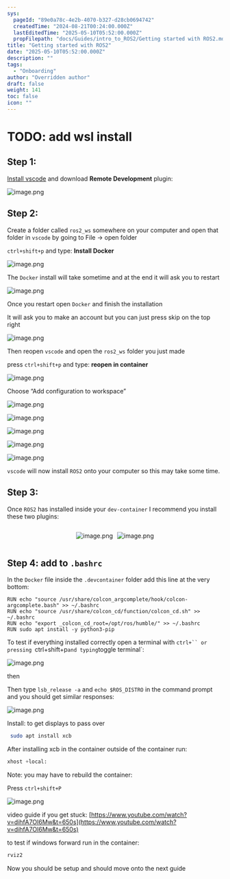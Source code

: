 ```yaml
---
sys:
  pageId: "89e0a78c-4e2b-4070-b327-d28cb0694742"
  createdTime: "2024-08-21T00:24:00.000Z"
  lastEditedTime: "2025-05-10T05:52:00.000Z"
  propFilepath: "docs/Guides/intro_to_ROS2/Getting started with ROS2.md"
title: "Getting started with ROS2"
date: "2025-05-10T05:52:00.000Z"
description: ""
tags:
  - "Onboarding"
author: "Overridden author"
draft: false
weight: 141
toc: false
icon: ""
---
```


# TODO: add wsl install

## Step 1:

[Install vscode](https://code.visualstudio.com/download) and download **Remote Development** plugin:

![image.png](https://prod-files-secure.s3.us-west-2.amazonaws.com/d518164a-d88e-44d1-a4ee-3adb3bd8bce0/efb52993-1881-4a40-b95e-6f020334f022/image.png?X-Amz-Algorithm=AWS4-HMAC-SHA256&X-Amz-Content-Sha256=UNSIGNED-PAYLOAD&X-Amz-Credential=ASIAZI2LB466XWDGPVRI%2F20250630%2Fus-west-2%2Fs3%2Faws4_request&X-Amz-Date=20250630T051228Z&X-Amz-Expires=3600&X-Amz-Security-Token=IQoJb3JpZ2luX2VjELv%2F%2F%2F%2F%2F%2F%2F%2F%2F%2FwEaCXVzLXdlc3QtMiJHMEUCIA%2B5CuXcE1D%2FFzKycTsDZ5l2bKkXAqvwoLK84P1a%2FQbEAiEA64qoUyzeYkW0%2FTykamNv5%2FX%2FdIvsewJxxiuCay2cUbQqiAQIs%2F%2F%2F%2F%2F%2F%2F%2F%2F%2F%2FARAAGgw2Mzc0MjMxODM4MDUiDLIAbh2%2FDfw29ihtHyrcA1udTvsAhgUCAIPUT9l98rLeTe53QORJjAtdFnpFq2%2FcERVarFrtOa6sWWwgBpHQeRizaeTwmP0BmcxjCkT1zJToDrVVydVMJd8SpjbbAUXfeSxakR1%2FFaWyO%2BYMsJUOeUMrimtIaitSRJuXQGSs%2Fm5pQ0Y6DRA0yEnRzvGngKBntbKYYyNZ6%2FtWFkO%2B8zEkLaBUqMRgt2mXEUfcRGzA7gD6D3lNVOy55TGpFEc4kapVcosLHFpcW%2FF98FTrZILh4uicdurdd77qeg%2FRSTTMMPl%2FK9DllYswoKauVZP8bsYcAfbrCIDJNHSFfkLGCcfPC39OqBDADYEWCsgTQgV%2B8rrhQmTIavz2BQfvvf2ds%2BYxx6KC4fXkf%2FEV8hmSklgXfK8N%2FaBbba5BgWrfOMReXG5E72nERZ065l4dYSRnv%2FWvwZFuwn0%2BxjAtVMisJcmRR5VI2z3p5M8f3jILsgRu0dh9RgGqJhR17Nqlrq06jcywxbZkS2YzwxDtJ9fi99DrA1QrnVbWacrDGTlJUbuJOc%2FnFGZ3TPy90l52aDCqbf96ZOOvvQp%2BQ%2BFcEn1qlJgD%2FTWzSi6Y6KTCdUyjBsjTwlDbF8ACp0%2BVhO1Ny1%2BNvrDt2TmE2Dbm9XS93XefMMjoh8MGOqUBf7t0M2OhkO%2F2ON9dVUfiYDl0uz13UwIAgyMfFACsFAjTem3r7cLTKkLRNMyLXrpB%2FaGNSAJcKwGzZTcKdA0wEx2v9t9U%2Fn4W95FeFIch%2BOmB0sBBplUQ0sRM0c2ZEVBWVt4hflaOQb9UaYd%2FZGhBaX%2BrEas5zgleH5VEZ8xdeO%2Btm%2BdQTRtvzCbyMNZmBg38n65CTdFxjI2qWinUMe612KjnaN1P&X-Amz-Signature=0ddba6d66718464e7736e34800c870581d3515713c31a1fa1d1f0832e3fbc6e4&X-Amz-SignedHeaders=host&x-amz-checksum-mode=ENABLED&x-id=GetObject)

## Step 2:

Create a folder called `ros2_ws` somewhere on your computer and open that folder in `vscode` by going to File → open folder 

`ctrl+shift+p` and type: **Install Docker**

![image.png](https://prod-files-secure.s3.us-west-2.amazonaws.com/d518164a-d88e-44d1-a4ee-3adb3bd8bce0/2269dc0e-1cd5-47ff-bceb-c04ad9b2eab0/image.png?X-Amz-Algorithm=AWS4-HMAC-SHA256&X-Amz-Content-Sha256=UNSIGNED-PAYLOAD&X-Amz-Credential=ASIAZI2LB466XWDGPVRI%2F20250630%2Fus-west-2%2Fs3%2Faws4_request&X-Amz-Date=20250630T051228Z&X-Amz-Expires=3600&X-Amz-Security-Token=IQoJb3JpZ2luX2VjELv%2F%2F%2F%2F%2F%2F%2F%2F%2F%2FwEaCXVzLXdlc3QtMiJHMEUCIA%2B5CuXcE1D%2FFzKycTsDZ5l2bKkXAqvwoLK84P1a%2FQbEAiEA64qoUyzeYkW0%2FTykamNv5%2FX%2FdIvsewJxxiuCay2cUbQqiAQIs%2F%2F%2F%2F%2F%2F%2F%2F%2F%2F%2FARAAGgw2Mzc0MjMxODM4MDUiDLIAbh2%2FDfw29ihtHyrcA1udTvsAhgUCAIPUT9l98rLeTe53QORJjAtdFnpFq2%2FcERVarFrtOa6sWWwgBpHQeRizaeTwmP0BmcxjCkT1zJToDrVVydVMJd8SpjbbAUXfeSxakR1%2FFaWyO%2BYMsJUOeUMrimtIaitSRJuXQGSs%2Fm5pQ0Y6DRA0yEnRzvGngKBntbKYYyNZ6%2FtWFkO%2B8zEkLaBUqMRgt2mXEUfcRGzA7gD6D3lNVOy55TGpFEc4kapVcosLHFpcW%2FF98FTrZILh4uicdurdd77qeg%2FRSTTMMPl%2FK9DllYswoKauVZP8bsYcAfbrCIDJNHSFfkLGCcfPC39OqBDADYEWCsgTQgV%2B8rrhQmTIavz2BQfvvf2ds%2BYxx6KC4fXkf%2FEV8hmSklgXfK8N%2FaBbba5BgWrfOMReXG5E72nERZ065l4dYSRnv%2FWvwZFuwn0%2BxjAtVMisJcmRR5VI2z3p5M8f3jILsgRu0dh9RgGqJhR17Nqlrq06jcywxbZkS2YzwxDtJ9fi99DrA1QrnVbWacrDGTlJUbuJOc%2FnFGZ3TPy90l52aDCqbf96ZOOvvQp%2BQ%2BFcEn1qlJgD%2FTWzSi6Y6KTCdUyjBsjTwlDbF8ACp0%2BVhO1Ny1%2BNvrDt2TmE2Dbm9XS93XefMMjoh8MGOqUBf7t0M2OhkO%2F2ON9dVUfiYDl0uz13UwIAgyMfFACsFAjTem3r7cLTKkLRNMyLXrpB%2FaGNSAJcKwGzZTcKdA0wEx2v9t9U%2Fn4W95FeFIch%2BOmB0sBBplUQ0sRM0c2ZEVBWVt4hflaOQb9UaYd%2FZGhBaX%2BrEas5zgleH5VEZ8xdeO%2Btm%2BdQTRtvzCbyMNZmBg38n65CTdFxjI2qWinUMe612KjnaN1P&X-Amz-Signature=770b2ebee747499f20ee98e9048237074299ebd87b1f0cc9ddfd119d03395943&X-Amz-SignedHeaders=host&x-amz-checksum-mode=ENABLED&x-id=GetObject)

The `Docker` install will take sometime and at the end it will ask you to restart

![image.png](https://prod-files-secure.s3.us-west-2.amazonaws.com/d518164a-d88e-44d1-a4ee-3adb3bd8bce0/ed233f78-be33-4b1f-b89c-9c346c0e961e/image.png?X-Amz-Algorithm=AWS4-HMAC-SHA256&X-Amz-Content-Sha256=UNSIGNED-PAYLOAD&X-Amz-Credential=ASIAZI2LB466XWDGPVRI%2F20250630%2Fus-west-2%2Fs3%2Faws4_request&X-Amz-Date=20250630T051228Z&X-Amz-Expires=3600&X-Amz-Security-Token=IQoJb3JpZ2luX2VjELv%2F%2F%2F%2F%2F%2F%2F%2F%2F%2FwEaCXVzLXdlc3QtMiJHMEUCIA%2B5CuXcE1D%2FFzKycTsDZ5l2bKkXAqvwoLK84P1a%2FQbEAiEA64qoUyzeYkW0%2FTykamNv5%2FX%2FdIvsewJxxiuCay2cUbQqiAQIs%2F%2F%2F%2F%2F%2F%2F%2F%2F%2F%2FARAAGgw2Mzc0MjMxODM4MDUiDLIAbh2%2FDfw29ihtHyrcA1udTvsAhgUCAIPUT9l98rLeTe53QORJjAtdFnpFq2%2FcERVarFrtOa6sWWwgBpHQeRizaeTwmP0BmcxjCkT1zJToDrVVydVMJd8SpjbbAUXfeSxakR1%2FFaWyO%2BYMsJUOeUMrimtIaitSRJuXQGSs%2Fm5pQ0Y6DRA0yEnRzvGngKBntbKYYyNZ6%2FtWFkO%2B8zEkLaBUqMRgt2mXEUfcRGzA7gD6D3lNVOy55TGpFEc4kapVcosLHFpcW%2FF98FTrZILh4uicdurdd77qeg%2FRSTTMMPl%2FK9DllYswoKauVZP8bsYcAfbrCIDJNHSFfkLGCcfPC39OqBDADYEWCsgTQgV%2B8rrhQmTIavz2BQfvvf2ds%2BYxx6KC4fXkf%2FEV8hmSklgXfK8N%2FaBbba5BgWrfOMReXG5E72nERZ065l4dYSRnv%2FWvwZFuwn0%2BxjAtVMisJcmRR5VI2z3p5M8f3jILsgRu0dh9RgGqJhR17Nqlrq06jcywxbZkS2YzwxDtJ9fi99DrA1QrnVbWacrDGTlJUbuJOc%2FnFGZ3TPy90l52aDCqbf96ZOOvvQp%2BQ%2BFcEn1qlJgD%2FTWzSi6Y6KTCdUyjBsjTwlDbF8ACp0%2BVhO1Ny1%2BNvrDt2TmE2Dbm9XS93XefMMjoh8MGOqUBf7t0M2OhkO%2F2ON9dVUfiYDl0uz13UwIAgyMfFACsFAjTem3r7cLTKkLRNMyLXrpB%2FaGNSAJcKwGzZTcKdA0wEx2v9t9U%2Fn4W95FeFIch%2BOmB0sBBplUQ0sRM0c2ZEVBWVt4hflaOQb9UaYd%2FZGhBaX%2BrEas5zgleH5VEZ8xdeO%2Btm%2BdQTRtvzCbyMNZmBg38n65CTdFxjI2qWinUMe612KjnaN1P&X-Amz-Signature=f18e0b75e03d65be9ed07ac42bb4198a725b989c4f9bd4e49c152dffc6a8a02f&X-Amz-SignedHeaders=host&x-amz-checksum-mode=ENABLED&x-id=GetObject)

Once you restart open `Docker` and finish the installation

It will ask you to make an account but you can just press skip on the top right

![image.png](https://prod-files-secure.s3.us-west-2.amazonaws.com/d518164a-d88e-44d1-a4ee-3adb3bd8bce0/21010ad9-1659-4fd9-9f59-9932a09b2a3d/image.png?X-Amz-Algorithm=AWS4-HMAC-SHA256&X-Amz-Content-Sha256=UNSIGNED-PAYLOAD&X-Amz-Credential=ASIAZI2LB466XWDGPVRI%2F20250630%2Fus-west-2%2Fs3%2Faws4_request&X-Amz-Date=20250630T051228Z&X-Amz-Expires=3600&X-Amz-Security-Token=IQoJb3JpZ2luX2VjELv%2F%2F%2F%2F%2F%2F%2F%2F%2F%2FwEaCXVzLXdlc3QtMiJHMEUCIA%2B5CuXcE1D%2FFzKycTsDZ5l2bKkXAqvwoLK84P1a%2FQbEAiEA64qoUyzeYkW0%2FTykamNv5%2FX%2FdIvsewJxxiuCay2cUbQqiAQIs%2F%2F%2F%2F%2F%2F%2F%2F%2F%2F%2FARAAGgw2Mzc0MjMxODM4MDUiDLIAbh2%2FDfw29ihtHyrcA1udTvsAhgUCAIPUT9l98rLeTe53QORJjAtdFnpFq2%2FcERVarFrtOa6sWWwgBpHQeRizaeTwmP0BmcxjCkT1zJToDrVVydVMJd8SpjbbAUXfeSxakR1%2FFaWyO%2BYMsJUOeUMrimtIaitSRJuXQGSs%2Fm5pQ0Y6DRA0yEnRzvGngKBntbKYYyNZ6%2FtWFkO%2B8zEkLaBUqMRgt2mXEUfcRGzA7gD6D3lNVOy55TGpFEc4kapVcosLHFpcW%2FF98FTrZILh4uicdurdd77qeg%2FRSTTMMPl%2FK9DllYswoKauVZP8bsYcAfbrCIDJNHSFfkLGCcfPC39OqBDADYEWCsgTQgV%2B8rrhQmTIavz2BQfvvf2ds%2BYxx6KC4fXkf%2FEV8hmSklgXfK8N%2FaBbba5BgWrfOMReXG5E72nERZ065l4dYSRnv%2FWvwZFuwn0%2BxjAtVMisJcmRR5VI2z3p5M8f3jILsgRu0dh9RgGqJhR17Nqlrq06jcywxbZkS2YzwxDtJ9fi99DrA1QrnVbWacrDGTlJUbuJOc%2FnFGZ3TPy90l52aDCqbf96ZOOvvQp%2BQ%2BFcEn1qlJgD%2FTWzSi6Y6KTCdUyjBsjTwlDbF8ACp0%2BVhO1Ny1%2BNvrDt2TmE2Dbm9XS93XefMMjoh8MGOqUBf7t0M2OhkO%2F2ON9dVUfiYDl0uz13UwIAgyMfFACsFAjTem3r7cLTKkLRNMyLXrpB%2FaGNSAJcKwGzZTcKdA0wEx2v9t9U%2Fn4W95FeFIch%2BOmB0sBBplUQ0sRM0c2ZEVBWVt4hflaOQb9UaYd%2FZGhBaX%2BrEas5zgleH5VEZ8xdeO%2Btm%2BdQTRtvzCbyMNZmBg38n65CTdFxjI2qWinUMe612KjnaN1P&X-Amz-Signature=21eefd27a89e00be72a309d331a3bf894ef75cfa65bcc986856601fccfb20985&X-Amz-SignedHeaders=host&x-amz-checksum-mode=ENABLED&x-id=GetObject)

Then reopen `vscode` and open the `ros2_ws` folder you just made

press `ctrl+shift+p` and type: **reopen in container**

![image.png](https://prod-files-secure.s3.us-west-2.amazonaws.com/d518164a-d88e-44d1-a4ee-3adb3bd8bce0/4e93b8c2-41ad-488c-8095-c74205196118/image.png?X-Amz-Algorithm=AWS4-HMAC-SHA256&X-Amz-Content-Sha256=UNSIGNED-PAYLOAD&X-Amz-Credential=ASIAZI2LB466XWDGPVRI%2F20250630%2Fus-west-2%2Fs3%2Faws4_request&X-Amz-Date=20250630T051228Z&X-Amz-Expires=3600&X-Amz-Security-Token=IQoJb3JpZ2luX2VjELv%2F%2F%2F%2F%2F%2F%2F%2F%2F%2FwEaCXVzLXdlc3QtMiJHMEUCIA%2B5CuXcE1D%2FFzKycTsDZ5l2bKkXAqvwoLK84P1a%2FQbEAiEA64qoUyzeYkW0%2FTykamNv5%2FX%2FdIvsewJxxiuCay2cUbQqiAQIs%2F%2F%2F%2F%2F%2F%2F%2F%2F%2F%2FARAAGgw2Mzc0MjMxODM4MDUiDLIAbh2%2FDfw29ihtHyrcA1udTvsAhgUCAIPUT9l98rLeTe53QORJjAtdFnpFq2%2FcERVarFrtOa6sWWwgBpHQeRizaeTwmP0BmcxjCkT1zJToDrVVydVMJd8SpjbbAUXfeSxakR1%2FFaWyO%2BYMsJUOeUMrimtIaitSRJuXQGSs%2Fm5pQ0Y6DRA0yEnRzvGngKBntbKYYyNZ6%2FtWFkO%2B8zEkLaBUqMRgt2mXEUfcRGzA7gD6D3lNVOy55TGpFEc4kapVcosLHFpcW%2FF98FTrZILh4uicdurdd77qeg%2FRSTTMMPl%2FK9DllYswoKauVZP8bsYcAfbrCIDJNHSFfkLGCcfPC39OqBDADYEWCsgTQgV%2B8rrhQmTIavz2BQfvvf2ds%2BYxx6KC4fXkf%2FEV8hmSklgXfK8N%2FaBbba5BgWrfOMReXG5E72nERZ065l4dYSRnv%2FWvwZFuwn0%2BxjAtVMisJcmRR5VI2z3p5M8f3jILsgRu0dh9RgGqJhR17Nqlrq06jcywxbZkS2YzwxDtJ9fi99DrA1QrnVbWacrDGTlJUbuJOc%2FnFGZ3TPy90l52aDCqbf96ZOOvvQp%2BQ%2BFcEn1qlJgD%2FTWzSi6Y6KTCdUyjBsjTwlDbF8ACp0%2BVhO1Ny1%2BNvrDt2TmE2Dbm9XS93XefMMjoh8MGOqUBf7t0M2OhkO%2F2ON9dVUfiYDl0uz13UwIAgyMfFACsFAjTem3r7cLTKkLRNMyLXrpB%2FaGNSAJcKwGzZTcKdA0wEx2v9t9U%2Fn4W95FeFIch%2BOmB0sBBplUQ0sRM0c2ZEVBWVt4hflaOQb9UaYd%2FZGhBaX%2BrEas5zgleH5VEZ8xdeO%2Btm%2BdQTRtvzCbyMNZmBg38n65CTdFxjI2qWinUMe612KjnaN1P&X-Amz-Signature=4bf97a4c1bedc42105fa0243735beb5d6856c8bc7162f006788a1f8ce85553da&X-Amz-SignedHeaders=host&x-amz-checksum-mode=ENABLED&x-id=GetObject)

Choose “Add configuration to workspace”

![image.png](https://prod-files-secure.s3.us-west-2.amazonaws.com/d518164a-d88e-44d1-a4ee-3adb3bd8bce0/9560b282-5060-4989-ba37-97e7b2c22476/image.png?X-Amz-Algorithm=AWS4-HMAC-SHA256&X-Amz-Content-Sha256=UNSIGNED-PAYLOAD&X-Amz-Credential=ASIAZI2LB466XWDGPVRI%2F20250630%2Fus-west-2%2Fs3%2Faws4_request&X-Amz-Date=20250630T051228Z&X-Amz-Expires=3600&X-Amz-Security-Token=IQoJb3JpZ2luX2VjELv%2F%2F%2F%2F%2F%2F%2F%2F%2F%2FwEaCXVzLXdlc3QtMiJHMEUCIA%2B5CuXcE1D%2FFzKycTsDZ5l2bKkXAqvwoLK84P1a%2FQbEAiEA64qoUyzeYkW0%2FTykamNv5%2FX%2FdIvsewJxxiuCay2cUbQqiAQIs%2F%2F%2F%2F%2F%2F%2F%2F%2F%2F%2FARAAGgw2Mzc0MjMxODM4MDUiDLIAbh2%2FDfw29ihtHyrcA1udTvsAhgUCAIPUT9l98rLeTe53QORJjAtdFnpFq2%2FcERVarFrtOa6sWWwgBpHQeRizaeTwmP0BmcxjCkT1zJToDrVVydVMJd8SpjbbAUXfeSxakR1%2FFaWyO%2BYMsJUOeUMrimtIaitSRJuXQGSs%2Fm5pQ0Y6DRA0yEnRzvGngKBntbKYYyNZ6%2FtWFkO%2B8zEkLaBUqMRgt2mXEUfcRGzA7gD6D3lNVOy55TGpFEc4kapVcosLHFpcW%2FF98FTrZILh4uicdurdd77qeg%2FRSTTMMPl%2FK9DllYswoKauVZP8bsYcAfbrCIDJNHSFfkLGCcfPC39OqBDADYEWCsgTQgV%2B8rrhQmTIavz2BQfvvf2ds%2BYxx6KC4fXkf%2FEV8hmSklgXfK8N%2FaBbba5BgWrfOMReXG5E72nERZ065l4dYSRnv%2FWvwZFuwn0%2BxjAtVMisJcmRR5VI2z3p5M8f3jILsgRu0dh9RgGqJhR17Nqlrq06jcywxbZkS2YzwxDtJ9fi99DrA1QrnVbWacrDGTlJUbuJOc%2FnFGZ3TPy90l52aDCqbf96ZOOvvQp%2BQ%2BFcEn1qlJgD%2FTWzSi6Y6KTCdUyjBsjTwlDbF8ACp0%2BVhO1Ny1%2BNvrDt2TmE2Dbm9XS93XefMMjoh8MGOqUBf7t0M2OhkO%2F2ON9dVUfiYDl0uz13UwIAgyMfFACsFAjTem3r7cLTKkLRNMyLXrpB%2FaGNSAJcKwGzZTcKdA0wEx2v9t9U%2Fn4W95FeFIch%2BOmB0sBBplUQ0sRM0c2ZEVBWVt4hflaOQb9UaYd%2FZGhBaX%2BrEas5zgleH5VEZ8xdeO%2Btm%2BdQTRtvzCbyMNZmBg38n65CTdFxjI2qWinUMe612KjnaN1P&X-Amz-Signature=30b28e89e18ed6aa83601d6307933b09d58677aa7d7be9b3ed1839bac86508a5&X-Amz-SignedHeaders=host&x-amz-checksum-mode=ENABLED&x-id=GetObject)

![image.png](https://prod-files-secure.s3.us-west-2.amazonaws.com/d518164a-d88e-44d1-a4ee-3adb3bd8bce0/2ee63f81-886b-48e8-a553-dc6e5eac99e4/image.png?X-Amz-Algorithm=AWS4-HMAC-SHA256&X-Amz-Content-Sha256=UNSIGNED-PAYLOAD&X-Amz-Credential=ASIAZI2LB466XWDGPVRI%2F20250630%2Fus-west-2%2Fs3%2Faws4_request&X-Amz-Date=20250630T051228Z&X-Amz-Expires=3600&X-Amz-Security-Token=IQoJb3JpZ2luX2VjELv%2F%2F%2F%2F%2F%2F%2F%2F%2F%2FwEaCXVzLXdlc3QtMiJHMEUCIA%2B5CuXcE1D%2FFzKycTsDZ5l2bKkXAqvwoLK84P1a%2FQbEAiEA64qoUyzeYkW0%2FTykamNv5%2FX%2FdIvsewJxxiuCay2cUbQqiAQIs%2F%2F%2F%2F%2F%2F%2F%2F%2F%2F%2FARAAGgw2Mzc0MjMxODM4MDUiDLIAbh2%2FDfw29ihtHyrcA1udTvsAhgUCAIPUT9l98rLeTe53QORJjAtdFnpFq2%2FcERVarFrtOa6sWWwgBpHQeRizaeTwmP0BmcxjCkT1zJToDrVVydVMJd8SpjbbAUXfeSxakR1%2FFaWyO%2BYMsJUOeUMrimtIaitSRJuXQGSs%2Fm5pQ0Y6DRA0yEnRzvGngKBntbKYYyNZ6%2FtWFkO%2B8zEkLaBUqMRgt2mXEUfcRGzA7gD6D3lNVOy55TGpFEc4kapVcosLHFpcW%2FF98FTrZILh4uicdurdd77qeg%2FRSTTMMPl%2FK9DllYswoKauVZP8bsYcAfbrCIDJNHSFfkLGCcfPC39OqBDADYEWCsgTQgV%2B8rrhQmTIavz2BQfvvf2ds%2BYxx6KC4fXkf%2FEV8hmSklgXfK8N%2FaBbba5BgWrfOMReXG5E72nERZ065l4dYSRnv%2FWvwZFuwn0%2BxjAtVMisJcmRR5VI2z3p5M8f3jILsgRu0dh9RgGqJhR17Nqlrq06jcywxbZkS2YzwxDtJ9fi99DrA1QrnVbWacrDGTlJUbuJOc%2FnFGZ3TPy90l52aDCqbf96ZOOvvQp%2BQ%2BFcEn1qlJgD%2FTWzSi6Y6KTCdUyjBsjTwlDbF8ACp0%2BVhO1Ny1%2BNvrDt2TmE2Dbm9XS93XefMMjoh8MGOqUBf7t0M2OhkO%2F2ON9dVUfiYDl0uz13UwIAgyMfFACsFAjTem3r7cLTKkLRNMyLXrpB%2FaGNSAJcKwGzZTcKdA0wEx2v9t9U%2Fn4W95FeFIch%2BOmB0sBBplUQ0sRM0c2ZEVBWVt4hflaOQb9UaYd%2FZGhBaX%2BrEas5zgleH5VEZ8xdeO%2Btm%2BdQTRtvzCbyMNZmBg38n65CTdFxjI2qWinUMe612KjnaN1P&X-Amz-Signature=8ef6e17d583732ea2839bd65736b04df3470777a8c9ff021cb630a0c4d7859fe&X-Amz-SignedHeaders=host&x-amz-checksum-mode=ENABLED&x-id=GetObject)

![image.png](https://prod-files-secure.s3.us-west-2.amazonaws.com/d518164a-d88e-44d1-a4ee-3adb3bd8bce0/ae1580b2-b048-407e-aed9-b584224a7a04/image.png?X-Amz-Algorithm=AWS4-HMAC-SHA256&X-Amz-Content-Sha256=UNSIGNED-PAYLOAD&X-Amz-Credential=ASIAZI2LB466XWDGPVRI%2F20250630%2Fus-west-2%2Fs3%2Faws4_request&X-Amz-Date=20250630T051228Z&X-Amz-Expires=3600&X-Amz-Security-Token=IQoJb3JpZ2luX2VjELv%2F%2F%2F%2F%2F%2F%2F%2F%2F%2FwEaCXVzLXdlc3QtMiJHMEUCIA%2B5CuXcE1D%2FFzKycTsDZ5l2bKkXAqvwoLK84P1a%2FQbEAiEA64qoUyzeYkW0%2FTykamNv5%2FX%2FdIvsewJxxiuCay2cUbQqiAQIs%2F%2F%2F%2F%2F%2F%2F%2F%2F%2F%2FARAAGgw2Mzc0MjMxODM4MDUiDLIAbh2%2FDfw29ihtHyrcA1udTvsAhgUCAIPUT9l98rLeTe53QORJjAtdFnpFq2%2FcERVarFrtOa6sWWwgBpHQeRizaeTwmP0BmcxjCkT1zJToDrVVydVMJd8SpjbbAUXfeSxakR1%2FFaWyO%2BYMsJUOeUMrimtIaitSRJuXQGSs%2Fm5pQ0Y6DRA0yEnRzvGngKBntbKYYyNZ6%2FtWFkO%2B8zEkLaBUqMRgt2mXEUfcRGzA7gD6D3lNVOy55TGpFEc4kapVcosLHFpcW%2FF98FTrZILh4uicdurdd77qeg%2FRSTTMMPl%2FK9DllYswoKauVZP8bsYcAfbrCIDJNHSFfkLGCcfPC39OqBDADYEWCsgTQgV%2B8rrhQmTIavz2BQfvvf2ds%2BYxx6KC4fXkf%2FEV8hmSklgXfK8N%2FaBbba5BgWrfOMReXG5E72nERZ065l4dYSRnv%2FWvwZFuwn0%2BxjAtVMisJcmRR5VI2z3p5M8f3jILsgRu0dh9RgGqJhR17Nqlrq06jcywxbZkS2YzwxDtJ9fi99DrA1QrnVbWacrDGTlJUbuJOc%2FnFGZ3TPy90l52aDCqbf96ZOOvvQp%2BQ%2BFcEn1qlJgD%2FTWzSi6Y6KTCdUyjBsjTwlDbF8ACp0%2BVhO1Ny1%2BNvrDt2TmE2Dbm9XS93XefMMjoh8MGOqUBf7t0M2OhkO%2F2ON9dVUfiYDl0uz13UwIAgyMfFACsFAjTem3r7cLTKkLRNMyLXrpB%2FaGNSAJcKwGzZTcKdA0wEx2v9t9U%2Fn4W95FeFIch%2BOmB0sBBplUQ0sRM0c2ZEVBWVt4hflaOQb9UaYd%2FZGhBaX%2BrEas5zgleH5VEZ8xdeO%2Btm%2BdQTRtvzCbyMNZmBg38n65CTdFxjI2qWinUMe612KjnaN1P&X-Amz-Signature=dd95be0d1feafac7842b9de2c3a756cd115b7281f860b4c5a94a13c1af265afe&X-Amz-SignedHeaders=host&x-amz-checksum-mode=ENABLED&x-id=GetObject)

![image.png](https://prod-files-secure.s3.us-west-2.amazonaws.com/d518164a-d88e-44d1-a4ee-3adb3bd8bce0/53255b28-f75e-430f-b9e3-c0ac8577e42b/image.png?X-Amz-Algorithm=AWS4-HMAC-SHA256&X-Amz-Content-Sha256=UNSIGNED-PAYLOAD&X-Amz-Credential=ASIAZI2LB466XWDGPVRI%2F20250630%2Fus-west-2%2Fs3%2Faws4_request&X-Amz-Date=20250630T051228Z&X-Amz-Expires=3600&X-Amz-Security-Token=IQoJb3JpZ2luX2VjELv%2F%2F%2F%2F%2F%2F%2F%2F%2F%2FwEaCXVzLXdlc3QtMiJHMEUCIA%2B5CuXcE1D%2FFzKycTsDZ5l2bKkXAqvwoLK84P1a%2FQbEAiEA64qoUyzeYkW0%2FTykamNv5%2FX%2FdIvsewJxxiuCay2cUbQqiAQIs%2F%2F%2F%2F%2F%2F%2F%2F%2F%2F%2FARAAGgw2Mzc0MjMxODM4MDUiDLIAbh2%2FDfw29ihtHyrcA1udTvsAhgUCAIPUT9l98rLeTe53QORJjAtdFnpFq2%2FcERVarFrtOa6sWWwgBpHQeRizaeTwmP0BmcxjCkT1zJToDrVVydVMJd8SpjbbAUXfeSxakR1%2FFaWyO%2BYMsJUOeUMrimtIaitSRJuXQGSs%2Fm5pQ0Y6DRA0yEnRzvGngKBntbKYYyNZ6%2FtWFkO%2B8zEkLaBUqMRgt2mXEUfcRGzA7gD6D3lNVOy55TGpFEc4kapVcosLHFpcW%2FF98FTrZILh4uicdurdd77qeg%2FRSTTMMPl%2FK9DllYswoKauVZP8bsYcAfbrCIDJNHSFfkLGCcfPC39OqBDADYEWCsgTQgV%2B8rrhQmTIavz2BQfvvf2ds%2BYxx6KC4fXkf%2FEV8hmSklgXfK8N%2FaBbba5BgWrfOMReXG5E72nERZ065l4dYSRnv%2FWvwZFuwn0%2BxjAtVMisJcmRR5VI2z3p5M8f3jILsgRu0dh9RgGqJhR17Nqlrq06jcywxbZkS2YzwxDtJ9fi99DrA1QrnVbWacrDGTlJUbuJOc%2FnFGZ3TPy90l52aDCqbf96ZOOvvQp%2BQ%2BFcEn1qlJgD%2FTWzSi6Y6KTCdUyjBsjTwlDbF8ACp0%2BVhO1Ny1%2BNvrDt2TmE2Dbm9XS93XefMMjoh8MGOqUBf7t0M2OhkO%2F2ON9dVUfiYDl0uz13UwIAgyMfFACsFAjTem3r7cLTKkLRNMyLXrpB%2FaGNSAJcKwGzZTcKdA0wEx2v9t9U%2Fn4W95FeFIch%2BOmB0sBBplUQ0sRM0c2ZEVBWVt4hflaOQb9UaYd%2FZGhBaX%2BrEas5zgleH5VEZ8xdeO%2Btm%2BdQTRtvzCbyMNZmBg38n65CTdFxjI2qWinUMe612KjnaN1P&X-Amz-Signature=213568f500a63129581d11fcc51637f2ad4ed89e17d2c9685425d2aa01124e28&X-Amz-SignedHeaders=host&x-amz-checksum-mode=ENABLED&x-id=GetObject)

![image.png](https://prod-files-secure.s3.us-west-2.amazonaws.com/d518164a-d88e-44d1-a4ee-3adb3bd8bce0/7c562767-5af9-4ffb-97d1-327bcdf4ee00/image.png?X-Amz-Algorithm=AWS4-HMAC-SHA256&X-Amz-Content-Sha256=UNSIGNED-PAYLOAD&X-Amz-Credential=ASIAZI2LB466XWDGPVRI%2F20250630%2Fus-west-2%2Fs3%2Faws4_request&X-Amz-Date=20250630T051228Z&X-Amz-Expires=3600&X-Amz-Security-Token=IQoJb3JpZ2luX2VjELv%2F%2F%2F%2F%2F%2F%2F%2F%2F%2FwEaCXVzLXdlc3QtMiJHMEUCIA%2B5CuXcE1D%2FFzKycTsDZ5l2bKkXAqvwoLK84P1a%2FQbEAiEA64qoUyzeYkW0%2FTykamNv5%2FX%2FdIvsewJxxiuCay2cUbQqiAQIs%2F%2F%2F%2F%2F%2F%2F%2F%2F%2F%2FARAAGgw2Mzc0MjMxODM4MDUiDLIAbh2%2FDfw29ihtHyrcA1udTvsAhgUCAIPUT9l98rLeTe53QORJjAtdFnpFq2%2FcERVarFrtOa6sWWwgBpHQeRizaeTwmP0BmcxjCkT1zJToDrVVydVMJd8SpjbbAUXfeSxakR1%2FFaWyO%2BYMsJUOeUMrimtIaitSRJuXQGSs%2Fm5pQ0Y6DRA0yEnRzvGngKBntbKYYyNZ6%2FtWFkO%2B8zEkLaBUqMRgt2mXEUfcRGzA7gD6D3lNVOy55TGpFEc4kapVcosLHFpcW%2FF98FTrZILh4uicdurdd77qeg%2FRSTTMMPl%2FK9DllYswoKauVZP8bsYcAfbrCIDJNHSFfkLGCcfPC39OqBDADYEWCsgTQgV%2B8rrhQmTIavz2BQfvvf2ds%2BYxx6KC4fXkf%2FEV8hmSklgXfK8N%2FaBbba5BgWrfOMReXG5E72nERZ065l4dYSRnv%2FWvwZFuwn0%2BxjAtVMisJcmRR5VI2z3p5M8f3jILsgRu0dh9RgGqJhR17Nqlrq06jcywxbZkS2YzwxDtJ9fi99DrA1QrnVbWacrDGTlJUbuJOc%2FnFGZ3TPy90l52aDCqbf96ZOOvvQp%2BQ%2BFcEn1qlJgD%2FTWzSi6Y6KTCdUyjBsjTwlDbF8ACp0%2BVhO1Ny1%2BNvrDt2TmE2Dbm9XS93XefMMjoh8MGOqUBf7t0M2OhkO%2F2ON9dVUfiYDl0uz13UwIAgyMfFACsFAjTem3r7cLTKkLRNMyLXrpB%2FaGNSAJcKwGzZTcKdA0wEx2v9t9U%2Fn4W95FeFIch%2BOmB0sBBplUQ0sRM0c2ZEVBWVt4hflaOQb9UaYd%2FZGhBaX%2BrEas5zgleH5VEZ8xdeO%2Btm%2BdQTRtvzCbyMNZmBg38n65CTdFxjI2qWinUMe612KjnaN1P&X-Amz-Signature=86ad4f06d02ad284aa0e28dcb9a00901d57516ff986b8f7f4a4939e0b2b73bb1&X-Amz-SignedHeaders=host&x-amz-checksum-mode=ENABLED&x-id=GetObject)

`vscode` will now install `ROS2` onto your computer so this may take some time.

## Step 3:

Once `ROS2` has installed inside your `dev-container` I recommend you install these two plugins:

<div style="display: flex;flex-direction: row; column-gap:10px; max-width: 630px;justify-content: center;">
<div>

![image.png](https://prod-files-secure.s3.us-west-2.amazonaws.com/d518164a-d88e-44d1-a4ee-3adb3bd8bce0/3fc3d550-5a54-4ba1-ba6b-faa01cdb7369/image.png?X-Amz-Algorithm=AWS4-HMAC-SHA256&X-Amz-Content-Sha256=UNSIGNED-PAYLOAD&X-Amz-Credential=ASIAZI2LB466W5Q7SGIE%2F20250630%2Fus-west-2%2Fs3%2Faws4_request&X-Amz-Date=20250630T051229Z&X-Amz-Expires=3600&X-Amz-Security-Token=IQoJb3JpZ2luX2VjELv%2F%2F%2F%2F%2F%2F%2F%2F%2F%2FwEaCXVzLXdlc3QtMiJHMEUCIQCbGqpWrauV8Uaz6Gt2o63zzYFzmuhAAEgBSgUtckz%2FSQIgeV3gspARiP9RisbAjnMCvuSKp287%2BbCEHpFtemEg3bkqiAQItP%2F%2F%2F%2F%2F%2F%2F%2F%2F%2FARAAGgw2Mzc0MjMxODM4MDUiDBO%2B0C%2FAYmnIane9qircA8bp55Rlptqsfp27ZdaR6ZhSq0XA5x4VGGvlnRpd23hcsONzotPfH7Ml1vAOOvtgwWue9z7eKID66k%2BEoMV01ZRZR%2BNNIQFS%2Bgq77kn%2FkibM5nZzZzI1YZ2fgljaRsir3L37RC3tpQqFIhntfG8vSa3sUsUeQU2Qadg71I%2BKXWpVtiBRIGYfb42zZ9DM7MiMo%2F76DeWJGfGOItAaoMg5gROozhSk47iZ8XF4DRIr9Q9reiuDr%2BDrBO8cCaOeIOzXx1c3%2FJTQODFX8oeq0QN%2FI%2BWDoe6d3D1kdmH7ARdqUM1wMp2QbquYuo4jrxt1bvaX9RGZtewdaoY1Cw3m0MIFOxVxassvtDe1bRfULaG4ZuM3CenlfUQ3DErcIIcFb%2Fb15rFivK1bx%2Bwrq9HbYRt73SnQ5%2FY%2FjAT%2BmUt8LNiBHxViNGHHmgGW8VLLocPGBWsNETIsJZ80c0TisnMpqUmAB8xg23n1iC%2B9z%2BLlqbgm1%2BkuYwX4Aocw887i3LSnK3M%2FzX3%2BCPnVgnUwX4NX29b7hijKcyHObu1p6fo6O3voyeR1F5Zc2RGY0w5%2BtfQGMTIksB%2Bwo0gwZsb%2FD7W1o5ObdFbJY3E8kh8EuFplQ3S68tQiOgBXVjMDfYehgHhBMJTuh8MGOqUBlvO%2FOqOQqx9VVoC4kPDgDgsK9IJMTsQ1XhTd25mZYlZm35PwOzWJLXdKmlvmCImFFMGuXiOGc%2BU9UHxrE2gAqeKBPYRfJZ8i%2FATGzj6N7qZPkJIVukHfWhPLQ3pCB6eNp8XAp7C%2FRtJoJKFWIHk0m7X0vO2mZQqb8KlnjjFJRU8BHdvTId3U0tp%2FycfMccQiZe8mB07njSc6lF8K2MeJ%2FAvvPvq%2F&X-Amz-Signature=4f7308db08dc5add90e58bb02c75ef2eaa38612f1f1414419b6afe1b4ca864a7&X-Amz-SignedHeaders=host&x-amz-checksum-mode=ENABLED&x-id=GetObject)

</div>
<div>

![image.png](https://prod-files-secure.s3.us-west-2.amazonaws.com/d518164a-d88e-44d1-a4ee-3adb3bd8bce0/d994cc66-13c2-4093-a5a3-f84cf4601a82/image.png?X-Amz-Algorithm=AWS4-HMAC-SHA256&X-Amz-Content-Sha256=UNSIGNED-PAYLOAD&X-Amz-Credential=ASIAZI2LB4666HPCVBBI%2F20250630%2Fus-west-2%2Fs3%2Faws4_request&X-Amz-Date=20250630T051229Z&X-Amz-Expires=3600&X-Amz-Security-Token=IQoJb3JpZ2luX2VjELv%2F%2F%2F%2F%2F%2F%2F%2F%2F%2FwEaCXVzLXdlc3QtMiJHMEUCIQD4DQLajSYyaOtOj4hT38YVoNw6tSioNf3iqF%2BO%2BGXgdgIgCRizPv7tHpHavxyjYcBNXFH4ljtkJnID5ZXPm0BE0zwqiAQItP%2F%2F%2F%2F%2F%2F%2F%2F%2F%2FARAAGgw2Mzc0MjMxODM4MDUiDCoIsUOVMvPjVg2qPSrcAxB2nwM19FMmdRYJ%2FpcfCRbJaOLHt8aSoCEpp7hin%2FcjO213HAp4zDAo4juoYo%2FJutxpgjJh2iJ3YKwjvLMdLLy7z01XC6dmcEfyC%2FffsqOMklNfohJ8SfpAlzs4N69aojxhW0M3WHbUCRjbD2SONvWqlyzAAU1rEYRll5bvhT4MM%2FIuDZvGI1bcCaBeHsFnL8hSGxI1fd9N5vxEs1S%2FkY%2B3HM5d8YfOerWtuj%2Fg6yVel728gO6QcwwgeOGj5nftFjMBZw0YG9z9eVTx4x6QPqdnofLFqRAUoTCz1PeMk23h%2BG7old3KnQYVV7XsCFgF8NMb7FfNGNS%2F0emk6sWgAVe0rED%2FqeqriHWH5lVl2Pctn6LQB%2BbfswsZr1xKJ%2BV4EQ1UoHrDZlzwQ68VSJRNqNVqGzmqw%2FQQv0oT%2FDUQvT7b%2FhX2QstwWhCkr0MhJthdovVypQ%2Brz70E9s5zNF%2BKwJu%2FwJV53gKTpFVxeNYmVEOnFzq0%2FU4R6fPV3Sxs8n5uSOfGxnkt1dY4BF7bfzrTvJMfYqh0lEaM1fB3TpVp%2B1LM74I9Vd4vxwqQ1sYU8yeqEZ9O6qjB3Cpl55cFegvIxi04DlFE8QFrC6D2Fva79UgyF21sh4dB%2BHLiDym5MMHxh8MGOqUBYVSSZpIxjZxnUwiYuWG5tKe1qyLcZn%2Fztsfp%2FW%2BenGDj1O2nQ9EFOedKXjmDnFBYczKl62CI2Z695zQTr4IBlHfVNcnX9cq721mTMwxYcSiQDJZGPawo%2F2nEWxCds6Oir80nO6JtXAnaNmkPKdtNWM3WHuOFkmCI%2BOrvdXwLGdsbcM6b%2FbW%2Bd3%2F%2F0OKt9MOh1GrD%2BpMZjXDnIxG%2FHtRbAxinrOzl&X-Amz-Signature=744f0e1c673ed5ae81c424e54e2d5e222ad15d28d6f5bddf1e011e25e381a5a2&X-Amz-SignedHeaders=host&x-amz-checksum-mode=ENABLED&x-id=GetObject)

</div>
</div>

## Step 4: add to `.bashrc`

In the `Docker` file inside the `.devcontainer` folder add this line at the very bottom: 

```docker
RUN echo "source /usr/share/colcon_argcomplete/hook/colcon-argcomplete.bash" >> ~/.bashrc
RUN echo "source /usr/share/colcon_cd/function/colcon_cd.sh" >> ~/.bashrc
RUN echo "export _colcon_cd_root=/opt/ros/humble/" >> ~/.bashrc
RUN sudo apt install -y python3-pip 
```

To test if everything installed correctly open a terminal with `ctrl+`` or pressing `ctrl+shift+p` and typing `toggle terminal`:

![image.png](https://prod-files-secure.s3.us-west-2.amazonaws.com/d518164a-d88e-44d1-a4ee-3adb3bd8bce0/6a4943d8-b04e-4c02-9a58-775f3384d1a5/image.png?X-Amz-Algorithm=AWS4-HMAC-SHA256&X-Amz-Content-Sha256=UNSIGNED-PAYLOAD&X-Amz-Credential=ASIAZI2LB466XWDGPVRI%2F20250630%2Fus-west-2%2Fs3%2Faws4_request&X-Amz-Date=20250630T051228Z&X-Amz-Expires=3600&X-Amz-Security-Token=IQoJb3JpZ2luX2VjELv%2F%2F%2F%2F%2F%2F%2F%2F%2F%2FwEaCXVzLXdlc3QtMiJHMEUCIA%2B5CuXcE1D%2FFzKycTsDZ5l2bKkXAqvwoLK84P1a%2FQbEAiEA64qoUyzeYkW0%2FTykamNv5%2FX%2FdIvsewJxxiuCay2cUbQqiAQIs%2F%2F%2F%2F%2F%2F%2F%2F%2F%2F%2FARAAGgw2Mzc0MjMxODM4MDUiDLIAbh2%2FDfw29ihtHyrcA1udTvsAhgUCAIPUT9l98rLeTe53QORJjAtdFnpFq2%2FcERVarFrtOa6sWWwgBpHQeRizaeTwmP0BmcxjCkT1zJToDrVVydVMJd8SpjbbAUXfeSxakR1%2FFaWyO%2BYMsJUOeUMrimtIaitSRJuXQGSs%2Fm5pQ0Y6DRA0yEnRzvGngKBntbKYYyNZ6%2FtWFkO%2B8zEkLaBUqMRgt2mXEUfcRGzA7gD6D3lNVOy55TGpFEc4kapVcosLHFpcW%2FF98FTrZILh4uicdurdd77qeg%2FRSTTMMPl%2FK9DllYswoKauVZP8bsYcAfbrCIDJNHSFfkLGCcfPC39OqBDADYEWCsgTQgV%2B8rrhQmTIavz2BQfvvf2ds%2BYxx6KC4fXkf%2FEV8hmSklgXfK8N%2FaBbba5BgWrfOMReXG5E72nERZ065l4dYSRnv%2FWvwZFuwn0%2BxjAtVMisJcmRR5VI2z3p5M8f3jILsgRu0dh9RgGqJhR17Nqlrq06jcywxbZkS2YzwxDtJ9fi99DrA1QrnVbWacrDGTlJUbuJOc%2FnFGZ3TPy90l52aDCqbf96ZOOvvQp%2BQ%2BFcEn1qlJgD%2FTWzSi6Y6KTCdUyjBsjTwlDbF8ACp0%2BVhO1Ny1%2BNvrDt2TmE2Dbm9XS93XefMMjoh8MGOqUBf7t0M2OhkO%2F2ON9dVUfiYDl0uz13UwIAgyMfFACsFAjTem3r7cLTKkLRNMyLXrpB%2FaGNSAJcKwGzZTcKdA0wEx2v9t9U%2Fn4W95FeFIch%2BOmB0sBBplUQ0sRM0c2ZEVBWVt4hflaOQb9UaYd%2FZGhBaX%2BrEas5zgleH5VEZ8xdeO%2Btm%2BdQTRtvzCbyMNZmBg38n65CTdFxjI2qWinUMe612KjnaN1P&X-Amz-Signature=8ec7ba734546332f77f6af3a91d39361316f4656b521cd83f0e75693877e7e62&X-Amz-SignedHeaders=host&x-amz-checksum-mode=ENABLED&x-id=GetObject)

then 

Then type `lsb_release -a` and `echo $ROS_DISTRO` in the command prompt and you should get similar responses:

![image.png](https://prod-files-secure.s3.us-west-2.amazonaws.com/d518164a-d88e-44d1-a4ee-3adb3bd8bce0/3e635dec-a805-4e85-8b9e-d000e5b71a4e/image.png?X-Amz-Algorithm=AWS4-HMAC-SHA256&X-Amz-Content-Sha256=UNSIGNED-PAYLOAD&X-Amz-Credential=ASIAZI2LB466XWDGPVRI%2F20250630%2Fus-west-2%2Fs3%2Faws4_request&X-Amz-Date=20250630T051228Z&X-Amz-Expires=3600&X-Amz-Security-Token=IQoJb3JpZ2luX2VjELv%2F%2F%2F%2F%2F%2F%2F%2F%2F%2FwEaCXVzLXdlc3QtMiJHMEUCIA%2B5CuXcE1D%2FFzKycTsDZ5l2bKkXAqvwoLK84P1a%2FQbEAiEA64qoUyzeYkW0%2FTykamNv5%2FX%2FdIvsewJxxiuCay2cUbQqiAQIs%2F%2F%2F%2F%2F%2F%2F%2F%2F%2F%2FARAAGgw2Mzc0MjMxODM4MDUiDLIAbh2%2FDfw29ihtHyrcA1udTvsAhgUCAIPUT9l98rLeTe53QORJjAtdFnpFq2%2FcERVarFrtOa6sWWwgBpHQeRizaeTwmP0BmcxjCkT1zJToDrVVydVMJd8SpjbbAUXfeSxakR1%2FFaWyO%2BYMsJUOeUMrimtIaitSRJuXQGSs%2Fm5pQ0Y6DRA0yEnRzvGngKBntbKYYyNZ6%2FtWFkO%2B8zEkLaBUqMRgt2mXEUfcRGzA7gD6D3lNVOy55TGpFEc4kapVcosLHFpcW%2FF98FTrZILh4uicdurdd77qeg%2FRSTTMMPl%2FK9DllYswoKauVZP8bsYcAfbrCIDJNHSFfkLGCcfPC39OqBDADYEWCsgTQgV%2B8rrhQmTIavz2BQfvvf2ds%2BYxx6KC4fXkf%2FEV8hmSklgXfK8N%2FaBbba5BgWrfOMReXG5E72nERZ065l4dYSRnv%2FWvwZFuwn0%2BxjAtVMisJcmRR5VI2z3p5M8f3jILsgRu0dh9RgGqJhR17Nqlrq06jcywxbZkS2YzwxDtJ9fi99DrA1QrnVbWacrDGTlJUbuJOc%2FnFGZ3TPy90l52aDCqbf96ZOOvvQp%2BQ%2BFcEn1qlJgD%2FTWzSi6Y6KTCdUyjBsjTwlDbF8ACp0%2BVhO1Ny1%2BNvrDt2TmE2Dbm9XS93XefMMjoh8MGOqUBf7t0M2OhkO%2F2ON9dVUfiYDl0uz13UwIAgyMfFACsFAjTem3r7cLTKkLRNMyLXrpB%2FaGNSAJcKwGzZTcKdA0wEx2v9t9U%2Fn4W95FeFIch%2BOmB0sBBplUQ0sRM0c2ZEVBWVt4hflaOQb9UaYd%2FZGhBaX%2BrEas5zgleH5VEZ8xdeO%2Btm%2BdQTRtvzCbyMNZmBg38n65CTdFxjI2qWinUMe612KjnaN1P&X-Amz-Signature=b74fe51eccd1024fd9f3b83f4d3867239762ddc470b52f3d3323ba659db4daa4&X-Amz-SignedHeaders=host&x-amz-checksum-mode=ENABLED&x-id=GetObject)

Install:  to get displays to pass over

```bash
 sudo apt install xcb
```

After installing xcb in the container outside of the container run:

```python
xhost +local:
```

Note: you may have to rebuild the container:

Press `ctrl+shift+P`

![image.png](https://prod-files-secure.s3.us-west-2.amazonaws.com/d518164a-d88e-44d1-a4ee-3adb3bd8bce0/6c2be660-2618-4c38-9c26-53554f7a0b7b/image.png?X-Amz-Algorithm=AWS4-HMAC-SHA256&X-Amz-Content-Sha256=UNSIGNED-PAYLOAD&X-Amz-Credential=ASIAZI2LB466XWDGPVRI%2F20250630%2Fus-west-2%2Fs3%2Faws4_request&X-Amz-Date=20250630T051228Z&X-Amz-Expires=3600&X-Amz-Security-Token=IQoJb3JpZ2luX2VjELv%2F%2F%2F%2F%2F%2F%2F%2F%2F%2FwEaCXVzLXdlc3QtMiJHMEUCIA%2B5CuXcE1D%2FFzKycTsDZ5l2bKkXAqvwoLK84P1a%2FQbEAiEA64qoUyzeYkW0%2FTykamNv5%2FX%2FdIvsewJxxiuCay2cUbQqiAQIs%2F%2F%2F%2F%2F%2F%2F%2F%2F%2F%2FARAAGgw2Mzc0MjMxODM4MDUiDLIAbh2%2FDfw29ihtHyrcA1udTvsAhgUCAIPUT9l98rLeTe53QORJjAtdFnpFq2%2FcERVarFrtOa6sWWwgBpHQeRizaeTwmP0BmcxjCkT1zJToDrVVydVMJd8SpjbbAUXfeSxakR1%2FFaWyO%2BYMsJUOeUMrimtIaitSRJuXQGSs%2Fm5pQ0Y6DRA0yEnRzvGngKBntbKYYyNZ6%2FtWFkO%2B8zEkLaBUqMRgt2mXEUfcRGzA7gD6D3lNVOy55TGpFEc4kapVcosLHFpcW%2FF98FTrZILh4uicdurdd77qeg%2FRSTTMMPl%2FK9DllYswoKauVZP8bsYcAfbrCIDJNHSFfkLGCcfPC39OqBDADYEWCsgTQgV%2B8rrhQmTIavz2BQfvvf2ds%2BYxx6KC4fXkf%2FEV8hmSklgXfK8N%2FaBbba5BgWrfOMReXG5E72nERZ065l4dYSRnv%2FWvwZFuwn0%2BxjAtVMisJcmRR5VI2z3p5M8f3jILsgRu0dh9RgGqJhR17Nqlrq06jcywxbZkS2YzwxDtJ9fi99DrA1QrnVbWacrDGTlJUbuJOc%2FnFGZ3TPy90l52aDCqbf96ZOOvvQp%2BQ%2BFcEn1qlJgD%2FTWzSi6Y6KTCdUyjBsjTwlDbF8ACp0%2BVhO1Ny1%2BNvrDt2TmE2Dbm9XS93XefMMjoh8MGOqUBf7t0M2OhkO%2F2ON9dVUfiYDl0uz13UwIAgyMfFACsFAjTem3r7cLTKkLRNMyLXrpB%2FaGNSAJcKwGzZTcKdA0wEx2v9t9U%2Fn4W95FeFIch%2BOmB0sBBplUQ0sRM0c2ZEVBWVt4hflaOQb9UaYd%2FZGhBaX%2BrEas5zgleH5VEZ8xdeO%2Btm%2BdQTRtvzCbyMNZmBg38n65CTdFxjI2qWinUMe612KjnaN1P&X-Amz-Signature=3bccecb7b47fbd0ffbbd5f4e5b38d8136e645cac90b13666c82fd495c3ed9dab&X-Amz-SignedHeaders=host&x-amz-checksum-mode=ENABLED&x-id=GetObject)

video guide if you get stuck: [https://www.youtube.com/watch?v=dihfA7Ol6Mw&t=650s](https://www.youtube.com/watch?v=dihfA7Ol6Mw&t=650s)

to test if windows forward run in the container:

```bash
rviz2
```

Now you should be setup and should move onto the next guide 
